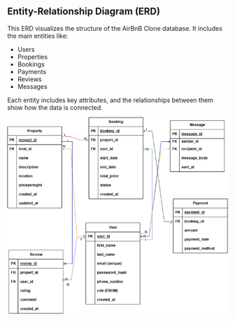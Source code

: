 ## Entity-Relationship Diagram (ERD)

This ERD visualizes the structure of the AirBnB Clone database. It includes the main entities like:
- Users
- Properties
- Bookings
- Payments
- Reviews
- Messages

Each entity includes key attributes, and the relationships between them show how the data is connected.

![ER Diagram](./er-diagram.png)
